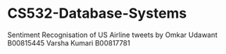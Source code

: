 # CS532-Database-Systems
Sentiment Recognisation of US Airline tweets 
by 
Omkar Udawant B00815445 
Varsha Kumari B00817781

